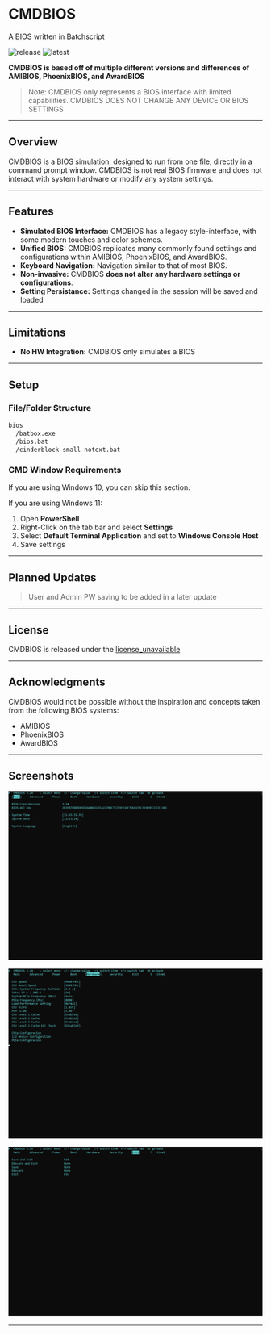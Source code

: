 # CMDBIOS
A BIOS written in Batchscript

![release](https://img.shields.io/badge/release-none-blue)
![latest](https://img.shields.io/badge/latest-v3.31-blue)

**CMDBIOS is based off of multiple different versions and differences of AMIBIOS, PhoenixBIOS, and AwardBIOS**

> Note: CMDBIOS only represents a BIOS interface with limited capabilities.
> CMDBIOS DOES NOT CHANGE ANY DEVICE OR BIOS SETTINGS

---

## Overview

CMDBIOS is a BIOS simulation, designed to run from one file, directly in a command prompt window.
CMDBIOS is not real BIOS firmware and does not interact with system hardware or modify any system settings.

---

## Features

- **Simulated BIOS Interface:** CMDBIOS has a legacy style-interface, with some modern touches and color schemes.
- **Unified BIOS:** CMDBIOS replicates many commonly found settings and configurations within AMIBIOS, PhoenixBIOS, and AwardBIOS.
- **Keyboard Navigation:** Navigation similar to that of most BIOS.
- **Non-invasive:** CMDBIOS **does not alter any hardware settings or configurations**.
- **Setting Persistance:** Settings changed in the session will be saved and loaded

---

## Limitations

- **No HW Integration:** CMDBIOS only simulates a BIOS

---

## Setup

### File/Folder Structure

```
bios
  /batbox.exe
  /bios.bat
  /cinderblock-small-notext.bat
```

### CMD Window Requirements

If you are using Windows 10, you can skip this section.

If you are using Windows 11:
1. Open **PowerShell**
2. Right-Click on the tab bar and select **Settings**
3. Select **Default Terminal Application** and set to **Windows Console Host**
4. Save settings

---

## Planned Updates

>User and Admin PW saving to be added in a later update

---

## License

CMDBIOS is released under the [license_unavailable]()

---

## Acknowledgments

CMDBIOS would not be possible without the inspiration and concepts taken from the following BIOS systems:
- AMIBIOS
- PhoenixBIOS
- AwardBIOS

---

## Screenshots
![Image](./doc/img/bios-1.png)

![Image](./doc/img/bios-4.png)

![Image](./doc/img/bios-7.png)

---